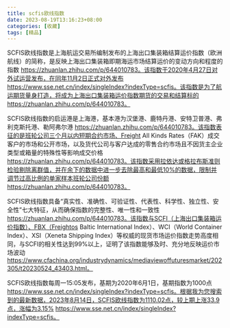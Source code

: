 ---
title: scfis欧线指数
date: 2023-08-19T13:16:23+08:00
categories: [收藏]
tags: [精品]
---SCFIS欧线指数是上海航运交易所编制发布的上海出口集装箱结算运价指数（欧洲航线）的简称，是反映上海出口集装箱即期海运市场结算运价的变动方向和程度的指数 https://zhuanlan.zhihu.com/p/644010783。该指数于2020年4月27日对外试运营发布，在同年11月2日正式对外发布 https://www.sse.net.cn/index/singleIndex?indexType=scfis。该指数是为了航运期货量身打造，将成为上海出口集装箱运价指数期货的交易和结算标的 https://zhuanlan.zhihu.com/p/644010783。SCFIS欧线指数的启运港是上海港，基本港为汉堡港、鹿特丹港、安特卫普港、弗利克斯托港、勒阿弗尔港 https://zhuanlan.zhihu.com/p/644010783。该指数表征的是班轮公司三个月以内短期合约市场、Freight All Kinds Rates（FAK）成交客户的市场和公开市场，以及货代公司与客户达成的零售合约市场且不因货主企业类型或箱量的特殊性等影响成交价格 https://zhuanlan.zhihu.com/p/644010783。该指数采用拉依达或格拉布斯准则检验剔除离群值，并在余下的数据中进一步去除最高和最低10%的数据，限制并调节过高比例的单家样本班轮公司份额 https://zhuanlan.zhihu.com/p/644010783。SCFIS欧线指数具备“真实性、准确性、可验证性、代表性、科学性、独立性、安全性”七大特征，从而确保指数的完整性、唯一性和一致性 https://zhuanlan.zhihu.com/p/644010783。该指数与SCFI（上海出口集装箱运价指数）、FBX（Freightos Baltic International Index）、WCI（World Container Index）、XSI（Xeneta Shipping Index）等权威的现货市场运价指数走势高度相同，与SCFI的相关性达到99%以上，证明了该指数能够及时、充分地反映运价市场波动 https://www.cfachina.org/industrydynamics/mediaviewoffuturesmarket/202305/t20230524_43403.html。SCFIS欧线指数每周一15:05发布，基期为2020年6月1日，基期指数为1000点 https://www.sse.net.cn/index/singleIndex?indexType=scfis。根据我为您搜索到的最新数据，2023年8月14日，SCFIS欧线指数为1110.02点，较上期上涨33.9点，涨幅为3.15% https://www.sse.net.cn/index/singleIndex?indexType=scfis。